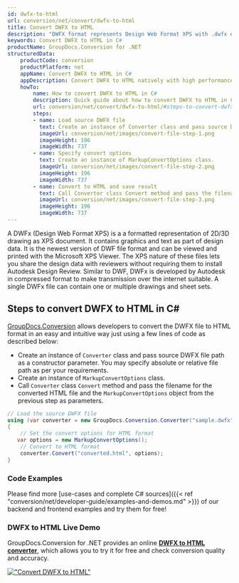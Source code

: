```yaml
---
id: dwfx-to-html
url: conversion/net/convert/dwfx-to-html
title: Convert DWFX to HTML
description: "DWFX format represents Design Web Format XPS with .dwfx extension. Learn how to convert DWFX to HTML file programmatically in C# language using GroupDocs.Conversion for .NET library."
keywords: Convert DWFX to HTML in C#
productName: GroupDocs.Conversion for .NET
structuredData:
    productCode: conversion
    productPlatform: net
    appName: Convert DWFX to HTML in C#
    appDescription: Convert DWFX to HTML natively with high performance using C# language and server side GroupDocs.Conversion for .NET APIs, without the use of any software like Microsoft or Open Office.
    howTo:
        name: How to convert DWFX to HTML in C# 
        description: Quick guide about how to convert DWFX to HTML in C# with high performance and accuracy.
        url: conversion/net/convert/dwfx-to-html/#steps-to-convert-dwfx-to-html-in-c
        steps:
        - name: Load source DWFX file 
          text: Create an instance of Converter class and pass source DWFX file path as a constructor parameter. You may specify absolute or relative file path as per your requirements. 
          imageUrl: conversion/net/images/convert-file-step-1.png
          imageHeight: 196
          imageWidth: 737
        - name: Specify convert options 
          text: Create an instance of MarkupConvertOptions class.
          imageUrl: conversion/net/images/convert-file-step-2.png
          imageHeight: 196
          imageWidth: 737
        - name: Convert to HTML and save result 
          text: Call Converter class Convert method and pass the filename for the converted HTML file and the MarkupConvertOptions object from the previous step as parameters.
          imageUrl: conversion/net/images/convert-file-step-3.png
          imageHeight: 196
          imageWidth: 737
---
```


A DWFx (Design Web Format XPS) is a a formatted representation of 2D/3D drawing as XPS document. It contains graphics and text as part of design data. It is the newest version of DWF file format and can be viewed and printed with the Microsoft XPS Viewer. The XPS nature of these files lets you share the design data with reviewers without requiring them to install Autodesk Design Review. Similar to DWF, DWFx is developed by Autodesk in compressed format to make transmission over the internet suitable. A single DWFx file can contain one or multiple drawings and sheet sets.

## Steps to convert DWFX to HTML in C#

[GroupDocs.Conversion](https://products.groupdocs.com/conversion/net) allows developers to convert the DWFX file to HTML format in an easy and intuitive way just using a few lines of code as described below:

* Create an instance of `Converter` class and pass source DWFX file path as a constructor parameter. You may specify absolute or relative file path as per your requirements. 
* Create an instance of `MarkupConvertOptions` class.
* Call `Converter` class `Convert` method and pass the filename for the converted HTML file and the `MarkupConvertOptions` object from the previous step as parameters.

```csharp
// Load the source DWFX file
using (var converter = new GroupDocs.Conversion.Converter("sample.dwfx"))
{
    // Set the convert options for HTML format
   var options = new MarkupConvertOptions();
    // Convert to HTML format
    converter.Convert("converted.html", options);
}
```

### Code Examples

Please find more [use-cases and complete C# sources]({{< ref "conversion/net/developer-guide/examples-and-demos.md" >}}) of our backend and frontend examples and try them for free!

### DWFX to HTML Live Demo

GroupDocs.Conversion for .NET provides an online [**DWFX to HTML converter**](https://products.groupdocs.app/conversion/dwfx-to-html), which allows you to try it for free and check conversion quality and accuracy.

[!["Convert DWFX to HTML"](conversion/net/images/convert-to-html/convert-dwfx-to-html.png)](https://products.groupdocs.app/conversion/dwfx-to-html)